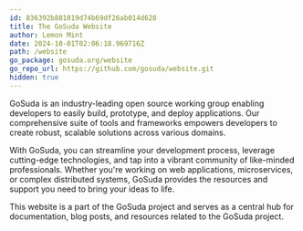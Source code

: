 ```yaml
---
id: 836392b881019d74b69df26ab014d628
title: The GoSuda Website
author: Lemon Mint
date: 2024-10-01T02:06:18.969716Z
path: /website
go_package: gosuda.org/website
go_repo_url: https://github.com/gosuda/website.git
hidden: true
---
```

GoSuda is an industry-leading open source working group enabling developers to easily build, prototype, and deploy applications. Our comprehensive suite of tools and frameworks empowers developers to create robust, scalable solutions across various domains.

With GoSuda, you can streamline your development process, leverage cutting-edge technologies, and tap into a vibrant community of like-minded professionals. Whether you're working on web applications, microservices, or complex distributed systems, GoSuda provides the resources and support you need to bring your ideas to life.

This website is a part of the GoSuda project and serves as a central hub for documentation, blog posts, and resources related to the GoSuda project.
